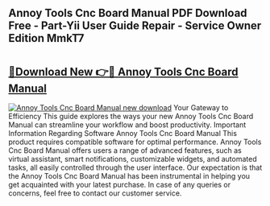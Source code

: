 ## Annoy Tools Cnc Board Manual PDF Download Free - Part-Yii User Guide Repair - Service Owner Edition MmkT7

# <h2><a href="http://bc20847.oget.top/?id=Annoy+Tools+Cnc+Board+Manual">🔗Download New 👉🔴 Annoy Tools Cnc Board Manual</a></h2>

[![Annoy Tools Cnc Board Manual new download](https://i.imgur.com/5g1atiW.png)](http://bc20847.oget.top/?id=Annoy+Tools+Cnc+Board+Manual)
Your Gateway to Efficiency This guide explores the ways your new Annoy Tools Cnc Board Manual can streamline your workflow and boost productivity. Important Information Regarding Software Annoy Tools Cnc Board Manual This product requires compatible software for optimal performance. Annoy Tools Cnc Board Manual offers users a range of advanced features, such as virtual assistant, smart notifications, customizable widgets, and automated tasks, all easily controlled through the user interface. Our expectation is that the Annoy Tools Cnc Board Manual has been instrumental in helping you get acquainted with your latest purchase. In case of any queries or concerns, feel free to contact our customer service.
